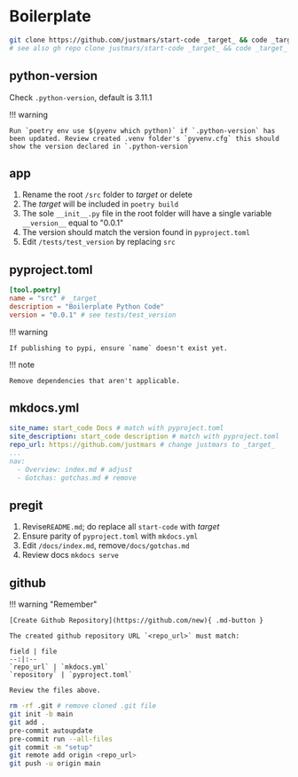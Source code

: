 # Boilerplate

```sh
git clone https://github.com/justmars/start-code _target_ && code _target_
# see also gh repo clone justmars/start-code _target_ && code _target_
```

## python-version

Check `.python-version`, default is 3.11.1

!!! warning

    Run `poetry env use $(pyenv which python)` if `.python-version` has been updated. Review created .venv folder's `pyvenv.cfg` this should show the version declared in `.python-version`

## app

1. Rename the root `/src` folder to _target_ or delete
2. The _target_ will be included in `poetry build`
3. The sole `__init__.py` file in the root folder will have a single variable `__version__` equal to "0.0.1"
4. The version should match the version found in `pyproject.toml`
5. Edit `/tests/test_version` by replacing `src`

## pyproject.toml

```toml
[tool.poetry]
name = "src" # _target_
description = "Boilerplate Python Code"
version = "0.0.1" # see tests/test_version
```

!!! warning

    If publishing to pypi, ensure `name` doesn't exist yet.

!!! note

    Remove dependencies that aren't applicable.

## mkdocs.yml

```yaml
site_name: start_code Docs # match with pyproject.toml
site_description: start_code description # match with pyproject.toml
repo_url: https://github.com/justmars # change justmars to _target_
...
nav:
  - Overview: index.md # adjust
  - Gotchas: gotchas.md # remove
```

## pregit

1. Revise`README.md`; do replace all `start-code` with _target_
2. Ensure parity of `pyproject.toml` with `mkdocs.yml`
3. Edit `/docs/index.md`, remove`/docs/gotchas.md`
4. Review docs `mkdocs serve`

## github

!!! warning "Remember"

    [Create Github Repository](https://github.com/new){ .md-button }

    The created github repository URL `<repo_url>` must match:

    field | file
    --:|:--
    `repo_url` | `mkdocs.yml`
    `repository` | `pyproject.toml`

    Review the files above.

```sh
rm -rf .git # remove cloned .git file
git init -b main
git add .
pre-commit autoupdate
pre-commit run --all-files
git commit -m "setup"
git remote add origin <repo_url>
git push -u origin main
```

